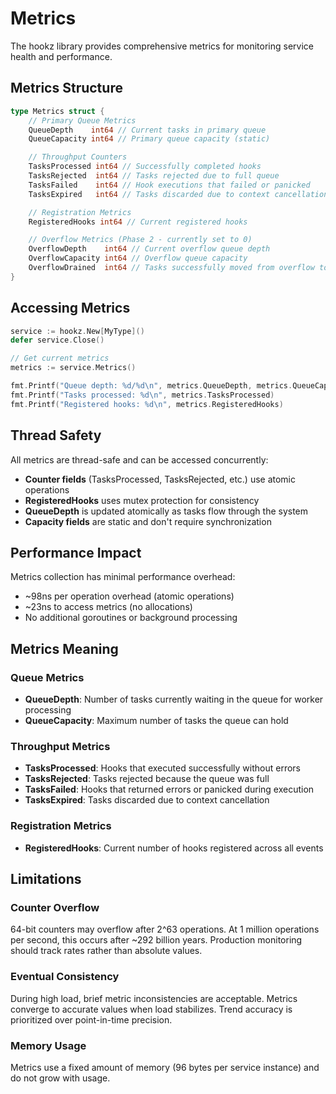 # Metrics

The hookz library provides comprehensive metrics for monitoring service health and performance.

## Metrics Structure

```go
type Metrics struct {
    // Primary Queue Metrics
    QueueDepth    int64 // Current tasks in primary queue
    QueueCapacity int64 // Primary queue capacity (static)

    // Throughput Counters
    TasksProcessed int64 // Successfully completed hooks
    TasksRejected  int64 // Tasks rejected due to full queue
    TasksFailed    int64 // Hook executions that failed or panicked
    TasksExpired   int64 // Tasks discarded due to context cancellation

    // Registration Metrics
    RegisteredHooks int64 // Current registered hooks

    // Overflow Metrics (Phase 2 - currently set to 0)
    OverflowDepth    int64 // Current overflow queue depth
    OverflowCapacity int64 // Overflow queue capacity
    OverflowDrained  int64 // Tasks successfully moved from overflow to primary
}
```

## Accessing Metrics

```go
service := hookz.New[MyType]()
defer service.Close()

// Get current metrics
metrics := service.Metrics()

fmt.Printf("Queue depth: %d/%d\n", metrics.QueueDepth, metrics.QueueCapacity)
fmt.Printf("Tasks processed: %d\n", metrics.TasksProcessed)
fmt.Printf("Registered hooks: %d\n", metrics.RegisteredHooks)
```

## Thread Safety

All metrics are thread-safe and can be accessed concurrently:

- **Counter fields** (TasksProcessed, TasksRejected, etc.) use atomic operations
- **RegisteredHooks** uses mutex protection for consistency
- **QueueDepth** is updated atomically as tasks flow through the system
- **Capacity fields** are static and don't require synchronization

## Performance Impact

Metrics collection has minimal performance overhead:

- ~98ns per operation overhead (atomic operations)
- ~23ns to access metrics (no allocations)
- No additional goroutines or background processing

## Metrics Meaning

### Queue Metrics

- **QueueDepth**: Number of tasks currently waiting in the queue for worker processing
- **QueueCapacity**: Maximum number of tasks the queue can hold

### Throughput Metrics

- **TasksProcessed**: Hooks that executed successfully without errors
- **TasksRejected**: Tasks rejected because the queue was full
- **TasksFailed**: Hooks that returned errors or panicked during execution
- **TasksExpired**: Tasks discarded due to context cancellation

### Registration Metrics

- **RegisteredHooks**: Current number of hooks registered across all events

## Limitations

### Counter Overflow

64-bit counters may overflow after 2^63 operations. At 1 million operations per second, this occurs after ~292 billion years. Production monitoring should track rates rather than absolute values.

### Eventual Consistency

During high load, brief metric inconsistencies are acceptable. Metrics converge to accurate values when load stabilizes. Trend accuracy is prioritized over point-in-time precision.

### Memory Usage

Metrics use a fixed amount of memory (96 bytes per service instance) and do not grow with usage.

